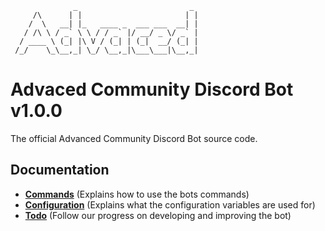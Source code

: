 ```
              _                         _ 
     /\      | |                       | |
    /  \   __| |_   ____ _  ___ ___  __| |
   / /\ \ / _` \ \ / / _` |/ __/ _ \/ _` |
  / ____ \ (_| |\ V / (_| | (_|  __/ (_| |
 /_/    \_\__,_| \_/ \__,_|\___\___|\__,_|

```

# Advaced Community Discord Bot v1.0.0
The official Advanced Community Discord Bot source code.

## Documentation
- **[Commands](doc/commands.md)** (Explains how to use the bots commands)
- **[Configuration](doc/configuration.md)** (Explains what the configuration variables are used for)
- **[Todo](doc/todo.md)** (Follow our progress on developing and improving the bot)
